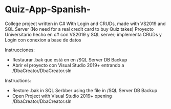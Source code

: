 # Quiz-App-Spanish-
College project written in C# With Login and CRUDs, made with VS2019 and SQL Server (No need for a real credit card to buy Quiz takes)
Proyecto Universitario hecho en c# con VS2019 y SQL server; implementa CRUDs y Login con conexion a base de datos

Instrucciones:
- Restaurar .bak que está en en /SQL Server DB Backup
- Abrir el proyecto con Visual Studio 2019+ entrando a /DbaCreator/DbaCreator.sln

Instructions:
- Restore .bak in SQL Serbber using the file in /SQL Server DB Backup
- Open Project with Visual Studio 2019+ opening /DbaCreator/DbaCreator.sln
